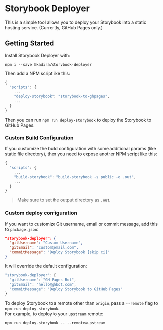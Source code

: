 # Storybook Deployer

This is a simple tool allows you to deploy your Storybook into a static hosting service.
(Currently, GitHub Pages only.)

## Getting Started

Install Storybook Deployer with:

```
npm i --save @kadira/storybook-deployer
```
Then add a NPM script like this:

```js
{
  "scripts": {
    ...
    "deploy-storybook": "storybook-to-ghpages",
    ...
  }
}
```

Then you can run `npm run deploy-storybook` to deploy the Storybook to GitHub Pages.

### Custom Build Configuration

If you customize the build configuration with some additional params (like static file directory), then you need to expose another NPM script like this:

```js
{
  "scripts": {
    ...
    "build-storybook": "build-storybook -s public -o .out",
    ...
  }
}
```

> Make sure to set the output directory as **`.out`**.

### Custom deploy configuration

If you want to customize Git username, email or commit message, add this to `package.json`:

```json
"storybook-deployer": {
  "gitUsername": "Custom Username",
  "gitEmail": "custom@email.com",
  "commitMessage": "Deploy Storybook [skip ci]"
}
```

It will override the default configuration:

```js
"storybook-deployer": {
  "gitUsername": "GH Pages Bot",
  "gitEmail": "hello@ghbot.com",
  "commitMessage": "Deploy Storybook to GitHub Pages"
}
```

To deploy Storybook to a remote other than `origin`, pass a `--remote` flag to `npm run deploy-storybook`.  
For example, to deploy to your `upstream` remote:

```
npm run deploy-storybook -- --remote=upstream
```
